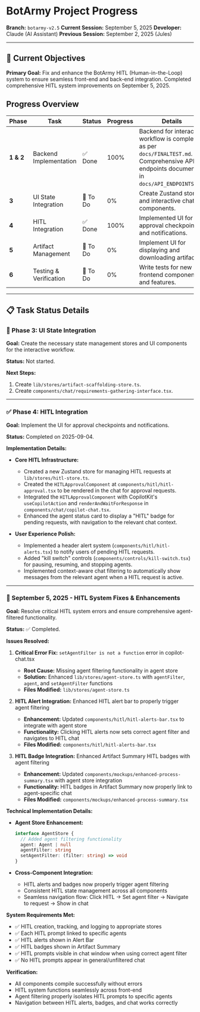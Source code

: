 # BotArmy Project Progress

**Branch:** `botarmy-v2.5`
**Current Session:** September 5, 2025
**Developer:** Claude (AI Assistant)
**Previous Session:** September 2, 2025 (Jules)

---

## 🎯 Current Objectives

**Primary Goal:** Fix and enhance the BotArmy HITL (Human-in-the-Loop) system to ensure seamless front-end and back-end integration. Completed comprehensive HITL system improvements on September 5, 2025.

## Progress Overview

| Phase | Task | Status | Progress | Details |
|------|--------|----------|---------|---------|
| **1 & 2** | Backend Implementation | ✅ Done | 100% | Backend for interactive workflow is complete as per `docs/FINALTEST.md`. Comprehensive API endpoints documented in `docs/API_ENDPOINTS.md`. |
| **3** | UI State Integration | 🔄 To Do | 0% | Create Zustand stores and interactive chat components. |
| **4** | HITL Integration | ✅ Done | 100% | Implemented UI for approval checkpoints and notifications. |
| **5** | Artifact Management | 🔄 To Do | 0% | Implement UI for displaying and downloading artifacts. |
| **6** | Testing & Verification | 🔄 To Do | 0% | Write tests for new frontend components and features. |

---

## 📋 Task Status Details

### 🔄 Phase 3: UI State Integration

**Goal:** Create the necessary state management stores and UI components for the interactive workflow.

**Status:** Not started.

**Next Steps:**
1. Create `lib/stores/artifact-scaffolding-store.ts`.
2. Create `components/chat/requirements-gathering-interface.tsx`.

---

### ✅ Phase 4: HITL Integration

**Goal:** Implement the UI for approval checkpoints and notifications.

**Status:** Completed on 2025-09-04.

**Implementation Details:**
*   **Core HITL Infrastructure:**
    *   Created a new Zustand store for managing HITL requests at `lib/stores/hitl-store.ts`.
    *   Created the `HITLApprovalComponent` at `components/hitl/hitl-approval.tsx` to be rendered in the chat for approval requests.
    *   Integrated the `HITLApprovalComponent` with CopilotKit's `useCopilotAction` and `renderAndWaitForResponse` in `components/chat/copilot-chat.tsx`.
    *   Enhanced the agent status card to display a "HITL" badge for pending requests, with navigation to the relevant chat context.

*   **User Experience Polish:**
    *   Implemented a header alert system (`components/hitl/hitl-alerts.tsx`) to notify users of pending HITL requests.
    *   Added "kill switch" controls (`components/controls/kill-switch.tsx`) for pausing, resuming, and stopping agents.
    *   Implemented context-aware chat filtering to automatically show messages from the relevant agent when a HITL request is active.

---

### 🔧 September 5, 2025 - HITL System Fixes & Enhancements

**Goal:** Resolve critical HITL system errors and ensure comprehensive agent-filtered functionality.

**Status:** ✅ Completed.

**Issues Resolved:**

1. **Critical Error Fix:** `setAgentFilter is not a function` error in copilot-chat.tsx
   - **Root Cause:** Missing agent filtering functionality in agent store
   - **Solution:** Enhanced `lib/stores/agent-store.ts` with `agentFilter`, `agent`, and `setAgentFilter` functions
   - **Files Modified:** `lib/stores/agent-store.ts`

2. **HITL Alert Integration:** Enhanced HITL alert bar to properly trigger agent filtering
   - **Enhancement:** Updated `components/hitl/hitl-alerts-bar.tsx` to integrate with agent store
   - **Functionality:** Clicking HITL alerts now sets correct agent filter and navigates to HITL chat
   - **Files Modified:** `components/hitl/hitl-alerts-bar.tsx`

3. **HITL Badge Integration:** Enhanced Artifact Summary HITL badges with agent filtering
   - **Enhancement:** Updated `components/mockups/enhanced-process-summary.tsx` with agent store integration
   - **Functionality:** HITL badges in Artifact Summary now properly link to agent-specific chat
   - **Files Modified:** `components/mockups/enhanced-process-summary.tsx`

**Technical Implementation Details:**

*   **Agent Store Enhancement:**
    ```typescript
    interface AgentStore {
      // Added agent filtering functionality
      agent: Agent | null
      agentFilter: string
      setAgentFilter: (filter: string) => void
    }
    ```

*   **Cross-Component Integration:**
    - HITL alerts and badges now properly trigger agent filtering
    - Consistent HITL state management across all components
    - Seamless navigation flow: Click HITL → Set agent filter → Navigate to request → Show in chat

**System Requirements Met:**
- ✅ HITL creation, tracking, and logging to appropriate stores
- ✅ Each HITL prompt linked to specific agents
- ✅ HITL alerts shown in Alert Bar
- ✅ HITL badges shown in Artifact Summary
- ✅ HITL prompts visible in chat window when using correct agent filter
- ✅ No HITL prompts appear in general/unfiltered chat

**Verification:**
- All components compile successfully without errors
- HITL system functions seamlessly across front-end
- Agent filtering properly isolates HITL prompts to specific agents
- Navigation between HITL alerts, badges, and chat works correctly
